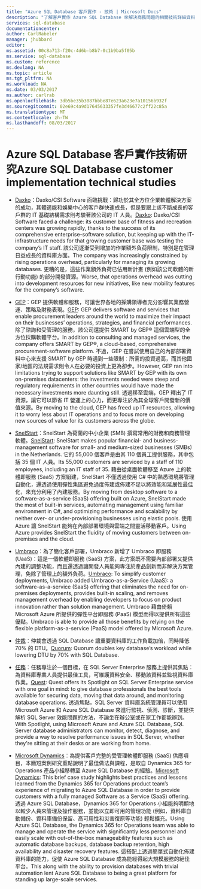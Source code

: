 ```yaml
---
title: "Azure SQL Database 客戶實作 - 技術 | Microsoft Docs"
description: "了解客戶實作 Azure SQL Database 來解決商務問題的相關技術詳細資料"
services: sql-database
documentationcenter: 
author: CarlRabeler
manager: jhubbard
editor: 
ms.assetid: 00c8a713-f20c-4d6b-b8b7-0c1b9ba5f05b
ms.service: sql-database
ms.custom: reference
ms.devlang: NA
ms.topic: article
ms.tgt_pltfrm: NA
ms.workload: NA
ms.date: 03/03/2017
ms.author: carlrab
ms.openlocfilehash: 3db5be35b3087bbbe87e623a623e7a10156b932f
ms.sourcegitcommit: 02e69c4a9d17645633357fe3d46677c2ff22c85a
ms.translationtype: MT
ms.contentlocale: zh-TW
ms.lasthandoff: 08/03/2017
---
```

# <a name="azure-sql-database-customer-implementation-technical-studies"></a><span data-ttu-id="4ad97-103">Azure SQL Database 客戶實作技術研究</span><span class="sxs-lookup"><span data-stu-id="4ad97-103">Azure SQL Database customer implementation technical studies</span></span>

- <span data-ttu-id="4ad97-104">[Daxko](sql-database-implementation-daxko.md)：Daxko/CSI Software 面臨挑戰︰歸功於其全方位企業軟體解決方案的成功，其體適能和娛樂中心的客戶群快速成長，但是要跟上該不斷成長的客戶群的 IT 基礎結構需求則考驗著該公司的 IT 人員。</span><span class="sxs-lookup"><span data-stu-id="4ad97-104">[Daxko](sql-database-implementation-daxko.md): Daxko/CSI Software faced a challenge: its customer base of fitness and recreation centers was growing rapidly, thanks to the success of its comprehensive enterprise-software solution, but keeping up with the IT-infrastructure needs for that growing customer base was testing the company’s IT staff.</span></span> <span data-ttu-id="4ad97-105">該公司逐漸受到增加的作業額外負荷限制，特別是在管理日益成長的資料庫方面。</span><span class="sxs-lookup"><span data-stu-id="4ad97-105">The company was increasingly constrained by rising operations overhead, particularly for managing its growing databases.</span></span> <span data-ttu-id="4ad97-106">更糟的是，這些作業額外負荷已佔用新計畫 (例如該公司軟體的新行動功能) 的部分開發資源。</span><span class="sxs-lookup"><span data-stu-id="4ad97-106">Worse, that operations overhead was cutting into development resources for new initiatives, like new mobility features for the company’s software.</span></span>

- <span data-ttu-id="4ad97-107">[GEP](sql-database-implementation-gep.md)：GEP 提供軟體和服務，可讓世界各地的採購領導者充分影響其業務營運、策略及財務表現。</span><span class="sxs-lookup"><span data-stu-id="4ad97-107">[GEP](sql-database-implementation-gep.md): GEP delivers software and services that enable procurement leaders around the world to maximize their impact on their businesses’ operations, strategies, and financial performances.</span></span> <span data-ttu-id="4ad97-108">除了諮詢和受管理的服務，該公司還提供 SMART by GEP® 這個雲端型的全方位採購軟體平台。</span><span class="sxs-lookup"><span data-stu-id="4ad97-108">In addition to consulting and managed services, the company offers SMART by GEP®, a cloud-based, comprehensive procurement-software platform.</span></span> <span data-ttu-id="4ad97-109">不過，GEP 在嘗試使用自己的內部部署資料中心來支援 SMART by GEP 時遇到一些限制︰所需的投資過高，而其他國家/地區的法規需求則令人在必要的投資上更為卻步。</span><span class="sxs-lookup"><span data-stu-id="4ad97-109">However, GEP ran into limitations trying to support solutions like SMART by GEP with its own on-premises datacenters: the investments needed were steep and regulatory requirements in other countries would have made the necessary investments more daunting still.</span></span> <span data-ttu-id="4ad97-110">透過移至雲端，GEP 釋出了 IT 資源，讓它可以節省 IT 營運上的心力，而更專注於為其全球客戶開發新的價值來源。</span><span class="sxs-lookup"><span data-stu-id="4ad97-110">By moving to the cloud, GEP has freed up IT resources, allowing it to worry less about IT operations and to focus more on developing new sources of value for its customers across the globe.</span></span>

- <span data-ttu-id="4ad97-111">[SnelStart](sql-database-implementation-snelstart.md)：SnelStart 為荷蘭的中小企業 (SMB) 撰寫常用的財務和商務管理軟體。</span><span class="sxs-lookup"><span data-stu-id="4ad97-111">[SnelStart](sql-database-implementation-snelstart.md): SnelStart makes popular financial- and business-management software for small- and medium-sized businesses (SMBs) in the Netherlands.</span></span> <span data-ttu-id="4ad97-112">它的 55,000 個客戶是由其 110 個員工提供服務，其中包括 35 個 IT 人員。</span><span class="sxs-lookup"><span data-stu-id="4ad97-112">Its 55,000 customers are serviced by a staff of 110 employees, including an IT staff of 35.</span></span> <span data-ttu-id="4ad97-113">藉由從桌面軟體移至 Azure 上的軟體即服務 (SaaS) 方案組建，SnelStart 不僅透過使用 C# 中的熟悉環境將管理自動化，還透過使用彈性集區避免過度佈建或佈建不足以將效能和延展性最佳化，來充分利用了內建服務。</span><span class="sxs-lookup"><span data-stu-id="4ad97-113">By moving from desktop software to a software-as-a-service (SaaS) offering built on Azure, SnelStart made the most of built-in services, automating management using familiar environment in C#, and optimizing performance and scalability by neither over- or under-provisioning businesses using elastic pools.</span></span> <span data-ttu-id="4ad97-114">使用 Azure 讓 SnelStart 能夠在內部部署環境與雲端之間靈活移動客戶。</span><span class="sxs-lookup"><span data-stu-id="4ad97-114">Using Azure provides SnelStart the fluidity of moving customers between on-premises and the cloud.</span></span>

- <span data-ttu-id="4ad97-115">[Umbraco](sql-database-implementation-umbraco.md)：為了簡化客戶部署，Umbraco 新增了 Umbraco 即服務 (UaaS)：這是一個軟體即服務 (SaaS) 方案，此方案既不需要內部部署又提供內建的調整功能，而且還透過讓開發人員能夠專注於產品創新而非解決方案管理，免除了管理上的額外負荷。</span><span class="sxs-lookup"><span data-stu-id="4ad97-115">[Umbraco](sql-database-implementation-umbraco.md): To simplify customer deployments, Umbraco added Umbraco-as-a-Service (UaaS): a software-as-a-service (SaaS) offering that eliminates the need for on-premises deployments, provides built-in scaling, and removes management overhead by enabling developers to focus on product innovation rather than solution management.</span></span> <span data-ttu-id="4ad97-116">Umbraco 藉由倚賴 Microsoft Azure 所提供的彈性平台即服務 (PaaS) 模型而得以提供所有這些優點。</span><span class="sxs-lookup"><span data-stu-id="4ad97-116">Umbraco is able to provide all those benefits by relying on the flexible platform-as-a-service (PaaS) model offered by Microsoft Azure.</span></span>

- <span data-ttu-id="4ad97-117">[仲裁](https://customers.microsoft.com/story/quorum-doubles-key-databases-workload-while-lowering-dtu-with-sql-database)：仲裁會透過 SQL Database 讓重要資料庫的工作負載加倍，同時降低 70% 的 DTU。</span><span class="sxs-lookup"><span data-stu-id="4ad97-117">[Quorum](https://customers.microsoft.com/story/quorum-doubles-key-databases-workload-while-lowering-dtu-with-sql-database): Quorum doubles key database’s workload while lowering DTU by 70% with SQL Database.</span></span>

- <span data-ttu-id="4ad97-118">[任務](https://customers.microsoft.com/en-US/story/quest)：任務專注於一個目標，在 SQL Server Enterprise 服務上提供其焦點：為資料庫專業人員提供最佳工具，可維護資料安全、移動該資料並監視資料庫作業。</span><span class="sxs-lookup"><span data-stu-id="4ad97-118">[Quest](https://customers.microsoft.com/en-US/story/quest): Quest offers its Spotlight on SQL Server Enterprise service with one goal in mind: to give database professionals the best tools available for securing data, moving that data around, and monitoring database operations.</span></span> <span data-ttu-id="4ad97-119">透過焦點，SQL Server 資料庫系統管理員可以使用 Microsoft Azure 和 Azure SQL Database 來進行監視、偵測、診斷，並提供解析 SQL Server 效能問題的方法，不論坐在辦公室或在家工作都能辦到。</span><span class="sxs-lookup"><span data-stu-id="4ad97-119">With Spotlight, using Microsoft Azure and Azure SQL Database, SQL Server database administrators can monitor, detect, diagnose, and provide a way to resolve performance issues in SQL Server, whether they're sitting at their desks or are working from home.</span></span>

- <span data-ttu-id="4ad97-120">[Microsoft Dynamics](https://customers.microsoft.com/story/dynamics365operationsproductteam)：為提供客戶完整的受管理軟體即服務 (SaaS) 供應項目，本簡短案例研究重點說明了最佳做法與課程，是取自 Dynamics 365 for Operations 產品小組移轉至 Azure SQL Database 的經驗。</span><span class="sxs-lookup"><span data-stu-id="4ad97-120">[Microsoft Dynamics](https://customers.microsoft.com/story/dynamics365operationsproductteam): This brief case study highlights best practices and lessons learned from the Dynamics 365 for Operations product team’s experience of migrating to Azure SQL Database in order to provide customers with a fully managed Software as a Service (SaaS) offering.</span></span> <span data-ttu-id="4ad97-121">透過 Azure SQL Database，Dynamics 365 for Operations 小組能夠明顯地以較少人員來管理及操作服務，並能以立即可用的管理功能 (例如，資料庫自動備份、資料庫備份保留、高可用性和災害復原等功能) 輕鬆擴充。</span><span class="sxs-lookup"><span data-stu-id="4ad97-121">Using Azure SQL Database, the Dynamics 365 for Operations team was able to manage and operate the service with significantly less personnel and easily scale with out-of-the-box manageability features such as automatic database backups, database backup retention, high availability and disaster recovery features.</span></span> <span data-ttu-id="4ad97-122">這搭配上透過簡單式自動化佈建資料庫的能力，促使 Azure SQL Database 成為能經得起大規模服務的絕佳平台。</span><span class="sxs-lookup"><span data-stu-id="4ad97-122">This along with the ability to provision databases with trivial automation lent Azure SQL Database to being a great platform for standing up large-scale services.</span></span>
